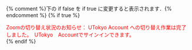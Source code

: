 {% comment %}下の if false を if true に変更すると表示されます．{% endcomment %}
{% if true %}
<div class="important-box" style="color: red;">
Zoomの切り替え状況のお知らせ： UTokyo Account への切り替え作業は完了しました。　UTokyo　Accountでサインインできます。
</div>
{% endif %}
